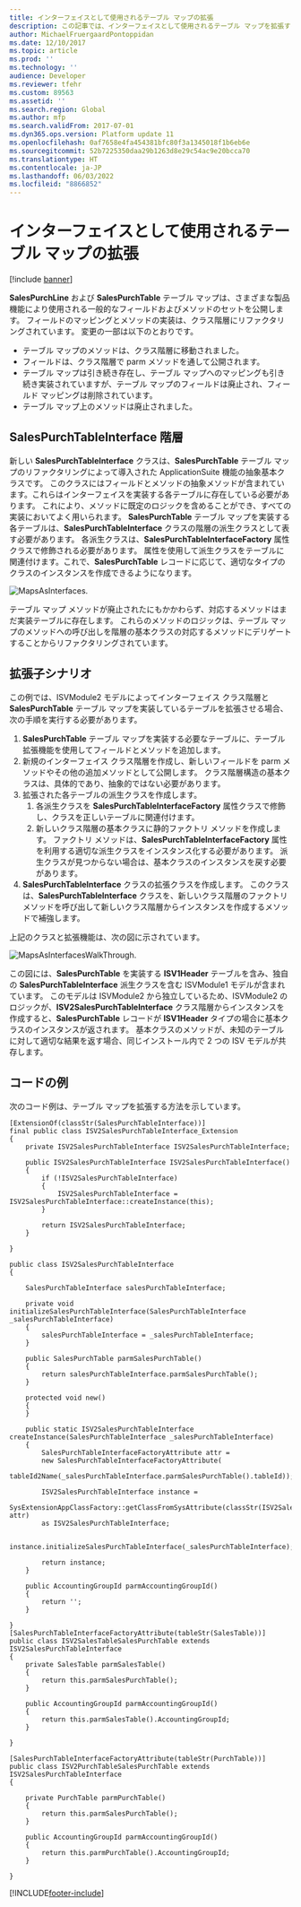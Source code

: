 ```yaml
---
title: インターフェイスとして使用されるテーブル マップの拡張
description: この記事では、インターフェイスとして使用されるテーブル マップを拡張する方法について説明します。
author: MichaelFruergaardPontoppidan
ms.date: 12/10/2017
ms.topic: article
ms.prod: ''
ms.technology: ''
audience: Developer
ms.reviewer: tfehr
ms.custom: 89563
ms.assetid: ''
ms.search.region: Global
ms.author: mfp
ms.search.validFrom: 2017-07-01
ms.dyn365.ops.version: Platform update 11
ms.openlocfilehash: 0af7658e4fa454381bfc80f3a1345018f1b6eb6e
ms.sourcegitcommit: 52b7225350daa29b1263d8e29c54ac9e20bcca70
ms.translationtype: HT
ms.contentlocale: ja-JP
ms.lasthandoff: 06/03/2022
ms.locfileid: "8866852"
---
```

# <a name="extend-table-maps-that-are-used-as-interfaces"></a>インターフェイスとして使用されるテーブル マップの拡張

[!include [banner](../includes/banner.md)]

**SalesPurchLine** および **SalesPurchTable** テーブル マップは、さまざまな製品機能により使用される一般的なフィールドおよびメソッドのセットを公開します。 フィールドのマッピングとメソッドの実装は、クラス階層にリファクタリングされています。 変更の一部は以下のとおりです。
- テーブル マップのメソッドは、クラス階層に移動されました。
- フィールドは、クラス階層で parm メソッドを通して公開されます。
- テーブル マップは引き続き存在し、テーブル マップへのマッピングも引き続き実装されていますが、テーブル マップのフィールドは廃止され、フィールド マッピングは削除されています。
- テーブル マップ上のメソッドは廃止されました。

## <a name="salespurchtableinterface-hierarchy"></a>SalesPurchTableInterface 階層

新しい **SalesPurchTableInterface** クラスは、**SalesPurchTable** テーブル マップのリファクタリングによって導入された ApplicationSuite 機能の抽象基本クラスです。 このクラスにはフィールドとメソッドの抽象メソッドが含まれています。これらはインターフェイスを実装する各テーブルに存在している必要があります。 これにより、メソッドに既定のロジックを含めることができ、すべての実装においてよく用いられます。 **SalesPurchTable** テーブル マップを実装する各テーブルは、**SalesPurchTableInterface** クラスの階層の派生クラスとして表す必要があります。 各派生クラスは、**SalesPurchTableInterfaceFactory** 属性クラスで修飾される必要があります。 属性を使用して派生クラスをテーブルに関連付けます。これで、**SalesPurchTable** レコードに応じて、適切なタイプのクラスのインスタンスを作成できるようになります。

![MapsAsInterfaces.](media/MapsAsInterfaces1.png)

テーブル マップ メソッドが廃止されたにもかかわらず、対応するメソッドはまだ実装テーブルに存在します。 これらのメソッドのロジックは、テーブル マップのメソッドへの呼び出しを階層の基本クラスの対応するメソッドにデリゲートすることからリファクタリングされています。

## <a name="extension-scenario"></a>拡張子シナリオ

この例では、ISVModule2 モデルによってインターフェイス クラス階層と **SalesPurchTable** テーブル マップを実装しているテーブルを拡張させる場合、次の手順を実行する必要があります。
1. **SalesPurchTable** テーブル マップを実装する必要なテーブルに、テーブル拡張機能を使用してフィールドとメソッドを追加します。
2. 新規のインターフェイス クラス階層を作成し、新しいフィールドを parm メソッドやその他の追加メソッドとして公開します。 クラス階層構造の基本クラスは、具体的であり、抽象的ではない必要があります。
3. 拡張された各テーブルの派生クラスを作成します。
    1. 各派生クラスを **SalesPurchTableInterfaceFactory** 属性クラスで修飾し、クラスを正しいテーブルに関連付けます。
    2. 新しいクラス階層の基本クラスに静的ファクトリ メソッドを作成します。 ファクトリ メソッドは、**SalesPurchTableInterfaceFactory** 属性を利用する適切な派生クラスをインスタンス化する必要があります。 派生クラスが見つからない場合は、基本クラスのインスタンスを戻す必要があります。
4. **SalesPurchTableInterface** クラスの拡張クラスを作成します。 このクラスは、**SalesPurchTableInterface** クラスを、新しいクラス階層のファクトリ メソッドを呼び出して新しいクラス階層からインスタンスを作成するメソッドで補強します。
    
上記のクラスと拡張機能は、次の図に示されています。

![MapsAsInterfacesWalkThrough.](media/MapsAsInterfaces2.png)

この図には、**SalesPurchTable** を実装する **ISV1Header** テーブルを含み、独自の **SalesPurchTableInterface** 派生クラスを含む ISVModule1 モデルが含まれています。 このモデルは ISVModule2 から独立しているため、ISVModule2 のロジックが、**ISV2SalesPurchTableInterface** クラス階層からインスタンスを作成すると、**SalesPurchTable** レコードが **ISV1Header** タイプの場合に基本クラスのインスタンスが返されます。 基本クラスのメソッドが、未知のテーブルに対して適切な結果を返す場合、同じインストール内で 2 つの ISV モデルが共存します。

## <a name="code-example"></a>コードの例

次のコード例は、テーブル マップを拡張する方法を示しています。

```xpp
[ExtensionOf(classStr(SalesPurchTableInterface))]
final public class ISV2SalesPurchTableInterface_Extension
{
    private ISV2SalesPurchTableInterface ISV2SalesPurchTableInterface;

    public ISV2SalesPurchTableInterface ISV2SalesPurchTableInterface()
    {
        if (!ISV2SalesPurchTableInterface)
        {
            ISV2SalesPurchTableInterface = ISV2SalesPurchTableInterface::createInstance(this);
        }

        return ISV2SalesPurchTableInterface;
    }

}

public class ISV2SalesPurchTableInterface
{

    SalesPurchTableInterface salesPurchTableInterface;

    private void initializeSalesPurchTableInterface(SalesPurchTableInterface _salesPurchTableInterface)
    {
        salesPurchTableInterface = _salesPurchTableInterface;
    }

    public SalesPurchTable parmSalesPurchTable()
    {
        return salesPurchTableInterface.parmSalesPurchTable();
    }

    protected void new()
    {
    }

    public static ISV2SalesPurchTableInterface createInstance(SalesPurchTableInterface _salesPurchTableInterface)
    {
        SalesPurchTableInterfaceFactoryAttribute attr = 
        new SalesPurchTableInterfaceFactoryAttribute(
            tableId2Name(_salesPurchTableInterface.parmSalesPurchTable().tableId));
        
        ISV2SalesPurchTableInterface instance = 
        SysExtensionAppClassFactory::getClassFromSysAttribute(classStr(ISV2SalesPurchTableInterface), attr) 
        as ISV2SalesPurchTableInterface;

        instance.initializeSalesPurchTableInterface(_salesPurchTableInterface);

        return instance;
    }

    public AccountingGroupId parmAccountingGroupId()
    {
        return '';
    }

}
[SalesPurchTableInterfaceFactoryAttribute(tableStr(SalesTable))]
public class ISV2SalesTableSalesPurchTable extends ISV2SalesPurchTableInterface
{
    private SalesTable parmSalesTable()
    {
        return this.parmSalesPurchTable();
    }

    public AccountingGroupId parmAccountingGroupId()
    {
        return this.parmSalesTable().AccountingGroupId;
    }

}

[SalesPurchTableInterfaceFactoryAttribute(tableStr(PurchTable))]
public class ISV2PurchTableSalesPurchTable extends ISV2SalesPurchTableInterface
{

    private PurchTable parmPurchTable()
    {
        return this.parmSalesPurchTable();
    }

    public AccountingGroupId parmAccountingGroupId()
    {
        return this.parmPurchTable().AccountingGroupId;
    }

}
```



[!INCLUDE[footer-include](../../../includes/footer-banner.md)]
